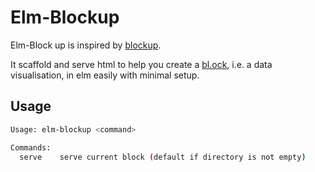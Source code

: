 # Elm-Blockup

Elm-Block up is inspired by [blockup](https://github.com/gabrielflorit/blockup).

It scaffold and serve html to help you create a [bl.ock](https://bl.ocks.org), i.e. a data visualisation, in elm easily with minimal setup.

## Usage

```sh
Usage: elm-blockup <command>

Commands:
  serve    serve current block (default if directory is not empty)
```
